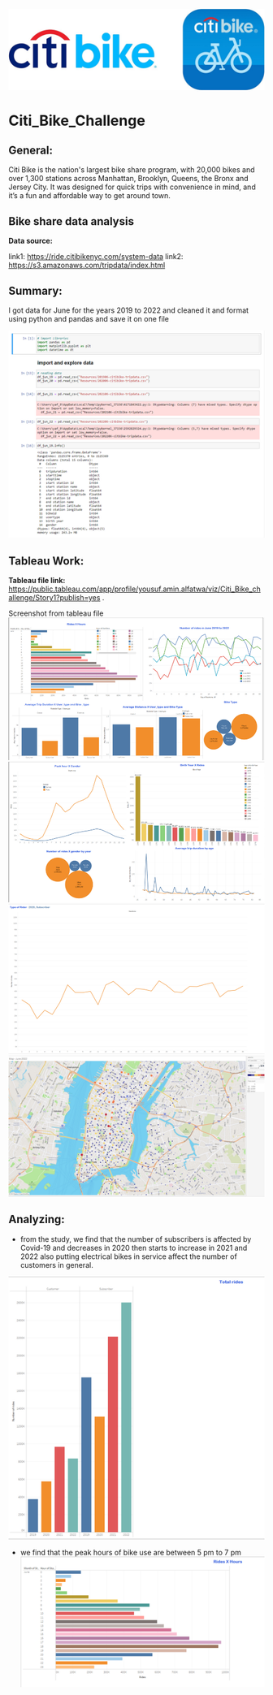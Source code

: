 ![](Images/cover.jpeg)
# Citi_Bike_Challenge
## General:
Citi Bike is the nation's largest bike share program, with 20,000 bikes and over 1,300 stations across Manhattan, Brooklyn, Queens, the Bronx and Jersey City. It was designed for quick trips with convenience in mind, and it’s a fun and affordable way to get around town.

## Bike share data analysis 
**Data source:**

link1: https://ride.citibikenyc.com/system-data
link2: https://s3.amazonaws.com/tripdata/index.html

## Summary:


I got data for June for the years 2019 to 2022 and cleaned it and format using python and pandas and save it on one file

![Cleaning code](Images/code.png)

## Tableau Work:

**Tableau file link:** https://public.tableau.com/app/profile/yousuf.amin.alfatwa/viz/Citi_Bike_challenge/Story1?publish=yes .

Screenshot from tableau file 
![dash1](Images/dash_1.png)
![dash2](Images/dash_2.png)
![sub](Images/sub21.png)
![map](Images/map.png)




## Analyzing:
- from the study, we find that the number of subscribers is affected by Covid-19 and decreases in 2020 then starts to increase in 2021 and 2022 also putting electrical bikes in service affect the number of customers in general.

![result](Images/number_of_subs.png)

- we find that the peak hours of bike use are  between 5 pm to 7 pm
![result](Images/peak.png)
